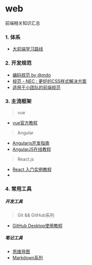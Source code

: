 ﻿# web
前端相关知识汇总

### 1. 体系
* [大前端学习路线](https://github.com/Aw5850/web/tree/master/Learning%20Path)
  
### 2. 开发规范<br />
* [编码规范 by @mdo ](http://codeguide.bootcss.com/)<br />
* [规范 - NEC : 更好的CSS样式解决方案 ](http://nec.netease.com/standard)<br />
* [适用于小团队的前端规范 ](http://front-end-standards.com/)<br />

### 3. 主流框架
> vue
* [vue官方教程](https://cn.vuejs.org/v2/guide/)
> Angular
* [Angularjs开发指南](http://www.angularjs.cn/T008)
* [AngularJS在线教程](http://each.sinaapp.com/angular/)
> React.js
* [React 入门实例教程](http://www.ruanyifeng.com/blog/2015/03/react.html)
* 
### 4. 常用工具
##### 开发工具
>Git && GitHub系列

* [GitHub Desktop使用教程](http://blog.csdn.net/yuxin1100/article/details/52801878)

##### 笔记工具
* [思维导图]()
* [Markdown系列]()
